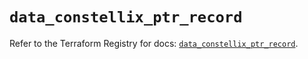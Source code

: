 # `data_constellix_ptr_record`

Refer to the Terraform Registry for docs: [`data_constellix_ptr_record`](https://registry.terraform.io/providers/constellix/constellix/0.4.6/docs/data-sources/ptr_record).
